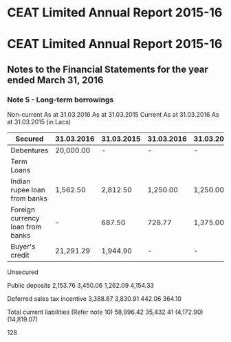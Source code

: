 # CEAT Limited Annual Report 2015-16

# CEAT Limited Annual Report 2015-16

## Notes to the Financial Statements for the year ended March 31, 2016

### Note 5 - Long-term borrowings

Non-current As at 31.03.2016 As at 31.03.2015 Current As at 31.03.2016 As at 31.03.2015 (in Lacs)

|Secured|31.03.2016|31.03.2015|31.03.2016|31.03.2015|
|---|---|---|---|---|
|Debentures|20,000.00|-|-|-|
|Term Loans| | | | |
|Indian rupee loan from banks|1,562.50|2,812.50|1,250.00|1,250.00|
|Foreign currency loan from banks|-|687.50|728.77|1,375.00|
|Buyer's credit|21,291.29|1,944.90|-|-|

Unsecured

Public deposits
2,153.76
3,450.06
1,262.09
4,154.33

Deferred sales tax incentive
3,388.87
3,830.91
442.06
364.10

Total current liabilities (Refer note 10)
58,996.42
35,432.41
(4,172.90)
(14,819.07)

128